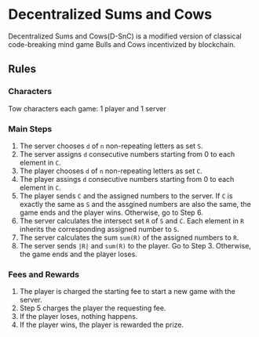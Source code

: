 # Decentralized Sums and Cows
Decentralized Sums and Cows(D-SnC) is a modified version of classical code-breaking mind game Bulls and Cows incentivized by blockchain.

## Rules

### Characters

Tow characters each game: 1 player and 1 server

### Main Steps

1. The server chooses `d` of `n` non-repeating letters as set `S`.
2. The server assigns `d` consecutive numbers starting from 0 to each element in `C`.
3. The player chooses `d` of `n` non-repeating letters as set `C`.
4. The player assings `d` consecutive numbers starting from 0 to each element in `C`.
5. The player sends `C` and the assigned numbers to the server. If `C` is exactly the same as `S` and the assgined numbers are also the same, the game ends and the player wins. Otherwise, go to Step 6.
6. The server calculates the intersect set `R` of `S` and `C`. Each element in `R` inherits the corresponding assigned number to `S`.
7. The server calculates the sum `sum(R)` of the assigned numbers to `R`.
8. The server sends `|R|` and `sum(R)` to the player. Go to Step 3. Otherwise, the game ends and the player loses.

### Fees and Rewards

1. The player is charged the starting fee to start a new game with the server.
2. Step 5 charges the player the requesting fee.
3. If the player loses, nothing happens.
4. If the player wins, the player is rewarded the prize.
